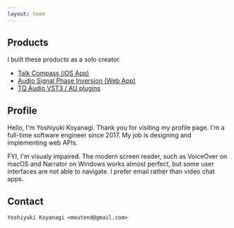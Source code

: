 ```yaml
---
layout: home
---
```

## Products

I built these products as a solo creator.

- [Talk Compass (iOS App)](https://moutend.github.io/products/TalkCompass/en/)
- [Audio Signal Phase Inversion (Web App)](https://moutend.github.io/PhaseInversion/)
- [TQ Audio VST3 / AU plugins](https://tqaudio.github.io/)

## Profile

Hello, I'm Yoshiyuki Koyanagi. Thank you for visiting my profile page. I'm a full-time software engineer since 2017. My job is designing and implementing web APIs.

FYI, I'm visualy impaired. The modern screen reader, such as VoiceOver on macOS and Narrator on Windows works almost perfect, but some user interfaces are not able to navigate. I prefer email rather than video chat apps.

## Contact

`Yoshiyuki Koyanagi <moutend@gmail.com>`
